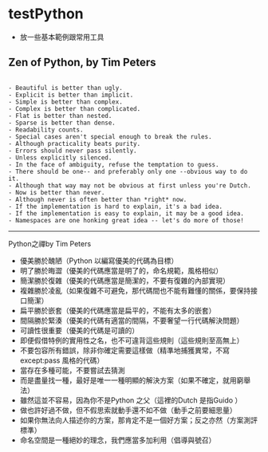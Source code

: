 # testPython

- 放一些基本範例跟常用工具


## Zen of Python, by Tim Peters
     
    - Beautiful is better than ugly.
    - Explicit is better than implicit.
    - Simple is better than complex.
    - Complex is better than complicated.
    - Flat is better than nested.
    - Sparse is better than dense.
    - Readability counts.
    - Special cases aren't special enough to break the rules.
    - Although practicality beats purity.
    - Errors should never pass silently.
    - Unless explicitly silenced.
    - In the face of ambiguity, refuse the temptation to guess.
    - There should be one-- and preferably only one --obvious way to do it.
    - Although that way may not be obvious at first unless you're Dutch.
    - Now is better than never.
    - Although never is often better than *right* now.
    - If the implementation is hard to explain, it's a bad idea.
    - If the implementation is easy to explain, it may be a good idea.
    - Namespaces are one honking great idea -- let's do more of those!


-------------
Python之禪by Tim Peters
 
- 優美勝於醜陋（Python 以編寫優美的代碼為目標）
- 明了勝於晦澀（優美的代碼應當是明了的，命名規範，風格相似）
- 簡潔勝於復雜（優美的代碼應當是簡潔的，不要有復雜的內部實現）
- 複雜勝於凌亂（如果復雜不可避免，那代碼間也不能有難懂的關係，要保持接口簡潔）
- 扁平勝於嵌套（優美的代碼應當是扁平的，不能有太多的嵌套）
- 間隔勝於緊湊（優美的代碼有適當的間隔，不要奢望一行代碼解決問題）
- 可讀性很重要（優美的代碼是可讀的）
- 即便假借特例的實用性之名，也不可違背這些規則（這些規則至高無上）
 
- 不要包容所有錯誤，除非你確定需要這樣做（精準地捕獲異常，不寫except:pass 風格的代碼）
 
- 當存在多種可能，不要嘗試去猜測
- 而是盡量找一種，最好是唯一一種明顯的解決方案（如果不確定，就用窮舉法）
- 雖然這並不容易，因為你不是Python 之父（這裡的Dutch 是指Guido ）
 
- 做也許好過不做，但不假思索就動手還不如不做（動手之前要細思量）
 
- 如果你無法向人描述你的方案，那肯定不是一個好方案；反之亦然（方案測評標準）
 
- 命名空間是一種絕妙的理念，我們應當多加利用（倡導與號召）
